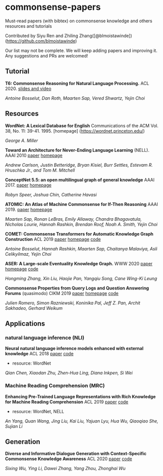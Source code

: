# commonsense-papers
Must-read papers (with bibtex) on commonsense knowledge and others resources and tutorials

Contributed by Siyu Ren and Zhiling Zhang([@blmoistawinde])(https://github.com/blmoistawinde)

Our list may not be complete. We will keep adding papers and improving it. Any suggestions and PRs are welcomed!

## Tutorial

**T6: Commonsense Reasoning for Natural Language Processing.** ACL 2020. [slides and video](https://slideslive.com/38931667/t6-commonsense-reasoning-for-natural-language-processing) 

*Antoine Bosselut, Dan Roth, Maarten Sap, Vered Shwartz, Yejin Choi*

## Resources

**WordNet: A Lexical Database for English** Communications of the ACM Vol. 38, No. 11: 39-41. 1995. [homepage] (https://wordnet.princeton.edu/)

*George A. Miller*

**Toward an Architecture for Never-Ending Language Learning** (NELL). AAAI 2010 [paper](http://rtw.ml.cmu.edu/papers/carlson-aaai10.pdf) [homepage](http://rtw.ml.cmu.edu/rtw/) 

*Andrew Carlson, Justin Betteridge, Bryan Kisiel, Burr Settles, Estevam R. Hruschka Jr., and Tom M. Mitchell*

**ConceptNet 5.5: an open multilingual graph of general knowledge** AAAI 2017. [paper](https://arxiv.org/pdf/1612.03975) [homepage](https://conceptnet.io/)

*Robyn Speer, Joshua Chin, Catherine Havasi*

**ATOMIC: An Atlas of Machine Commonsense for If-Then Reasoning** AAAI 2019. [paper](https://arxiv.org/pdf/1811.00146.pdf) [homepage](https://homes.cs.washington.edu/~msap/atomic/)

*Maarten Sap, Ronan LeBras, Emily Allaway, Chandra Bhagavatula, Nicholas Lourie, Hannah Rashkin, Brendan Roof, Noah A. Smith, Yejin Choi*

**COMET: Commonsense Transformers for Automatic Knowledge Graph Construction** ACL 2019 [paper](https://arxiv.org/abs/1906.05317) [homepage](https://mosaickg.apps.allenai.org/) [code](https://github.com/atcbosselut/comet-commonsense)

*Antoine Bosselut, Hannah Rashkin, Maarten Sap, Chaitanya Malaviya, Asli Celikyilmaz, Yejin Choi*

**ASER: A Large-scale Eventuality Knowledge Graph.** WWW 2020 [paper](https://arxiv.org/pdf/1905.00270) [homepage](https://hkust-knowcomp.github.io/ASER/) [code](https://github.com/HKUST-KnowComp/ASER)

*Hongming Zhang, Xin Liu, Haojie Pan, Yangqiu Song, Cane Wing-Ki Leung*

**Commonsense Properties from Query Logs and Question Answering Forums** (quasimodo) CIKM 2019 [paper](https://arxiv.org/pdf/1905.10989.pdf) [homepage](https://www.mpi-inf.mpg.de/departments/databases-and-information-systems/research/yago-naga/commonsense/quasimodo/) [code](https://github.com/Aunsiels/CSK)

*Julien Romero, Simon Razniewski, Koninika Pal, Jeff Z. Pan, Archit Sakhadeo, Gerhard Weikum*

## Applications

### natural language inference (NLI)
**Neural natural language inference models enhanced with external knowledge** ACL 2018 [paper](https://arxiv.org/abs/1711.04289) [code](https://github.com/lukecq1231/kim)
- resource: WordNet

*Qian Chen, Xiaodan Zhu, Zhen-Hua Ling, Diana Inkpen, Si Wei*

### Machine Reading Comprehension (MRC)

**Enhancing Pre-Trained Language Representations with Rich Knowledge for Machine Reading Comprehension** ACL 2019 [paper](https://www.aclweb.org/anthology/P19-1226.pdf) [code](https://github.com/PaddlePaddle/Research/tree/master/NLP/ACL2019-KTNET)
- resource: WordNet, NELL 

*An Yang, Quan Wang, Jing Liu, Kai Liu, Yajuan Lyu, Hua Wu, Qiaoqiao She, Sujian Li*

## Generation

**Diverse and Informative Dialogue Generation with Context-Specific Commonsense Knowledge Awareness** ACL 2020 [paper](https://www.aclweb.org/anthology/2020.acl-main.515.pdf) [code](https://github.com/pku-orangecat/ACL2020-ConKADI)

*Sixing Wu, Ying Li, Dawei Zhang, Yang Zhou, Zhonghai Wu*
